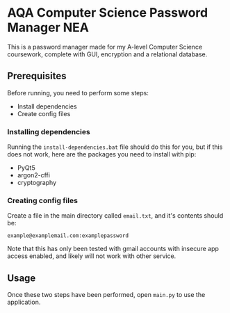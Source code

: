 # AQA Computer Science Password Manager NEA

This is a password manager made for my A-level Computer Science coursework, complete with GUI, encryption and a relational database.

## Prerequisites

Before running, you need to perform some steps:
* Install dependencies
* Create config files

### Installing dependencies

Running the `install-dependencies.bat` file should do this for you, but if this does not work, here are the packages you need to install with pip:
* PyQt5
* argon2-cffi
* cryptography

### Creating config files

Create a file in the main directory called `email.txt`, and it's contents should be:
```
example@examplemail.com:examplepassword
```
Note that this has only been tested with gmail accounts with insecure app access enabled, and likely will not work with other service.

## Usage
Once these two steps have been performed, open `main.py` to use the application.
